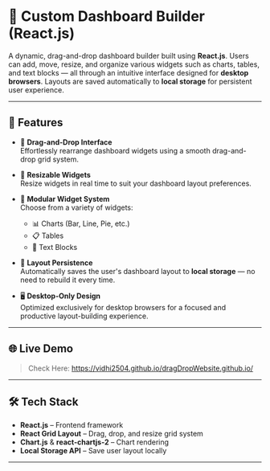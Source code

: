 # 🧩 Custom Dashboard Builder (React.js)

A dynamic, drag-and-drop dashboard builder built using **React.js**. Users can add, move, resize, and organize various widgets such as charts, tables, and text blocks — all through an intuitive interface designed for **desktop browsers**. Layouts are saved automatically to **local storage** for persistent user experience.

---

## 🚀 Features

- 🎯 **Drag-and-Drop Interface**  
  Effortlessly rearrange dashboard widgets using a smooth drag-and-drop grid system.

- 📏 **Resizable Widgets**  
  Resize widgets in real time to suit your dashboard layout preferences.

- 🧱 **Modular Widget System**  
  Choose from a variety of widgets:
  - 📊 Charts (Bar, Line, Pie, etc.)
  - 📋 Tables
  - 📝 Text Blocks

- 💾 **Layout Persistence**  
  Automatically saves the user's dashboard layout to **local storage** — no need to rebuild it every time.

- 🖥️ **Desktop-Only Design**  
  Optimized exclusively for desktop browsers for a focused and productive layout-building experience.

---

## 🌐 Live Demo

> Check Here: https://vidhi2504.github.io/dragDropWebsite.github.io/

---

## 🛠️ Tech Stack

- **React.js** – Frontend framework
- **React Grid Layout** – Drag, drop, and resize grid system
- **Chart.js** & **react-chartjs-2** – Chart rendering
- **Local Storage API** – Save user layout locally

---
